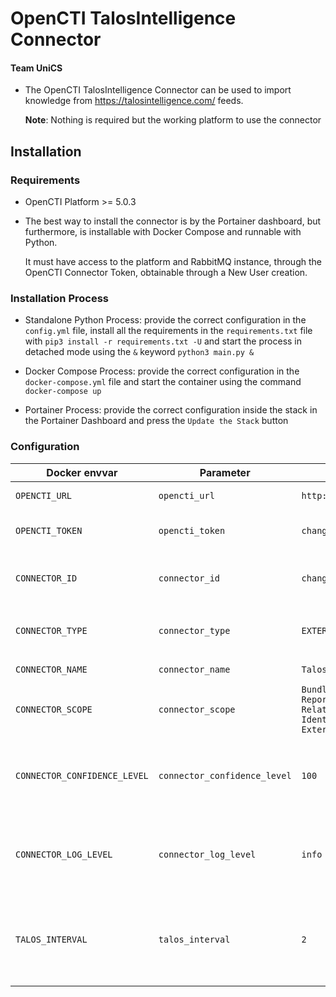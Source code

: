 # OpenCTI TalosIntelligence Connector
#### Team UniCS

* The OpenCTI TalosIntelligence Connector can be used to import knowledge from https://talosintelligence.com/ feeds. 

  **Note**: Nothing is required but the working platform to use the connector

## Installation

### Requirements

- OpenCTI Platform >= 5.0.3

- The best way to install the connector is by the Portainer dashboard, but furthermore, is installable with Docker Compose and runnable with Python. 

  It must have access to the platform and RabbitMQ instance, through the OpenCTI Connector Token, obtainable through a New User creation. 

### Installation Process

- Standalone Python Process: provide the correct configuration in the `config.yml` file, install all the requirements in the `requirements.txt` file with `pip3 install -r requirements.txt -U` and start the process in detached mode using the `&` keyword `python3 main.py &`

- Docker Compose Process: provide the correct configuration in the `docker-compose.yml` file and start the container using the command `docker-compose up` 

- Portainer Process: provide the correct configuration inside the stack in the Portainer Dashboard and press the `Update the Stack` button

  

### Configuration

| Docker envvar                | Parameter                    | Default                                                      | Description                                                  |
| ---------------------------- | ---------------------------- | ------------------------------------------------------------ | ------------------------------------------------------------ |
| `OPENCTI_URL`                | `opencti_url`                | `http://opencti:8080`                                        | The URL of the OpenCTI platform.                             |
| `OPENCTI_TOKEN`              | `opencti_token`              | `changeMe`                                                   | The user token provided in the OpenCTI platform.             |
| `CONNECTOR_ID`               | `connector_id`               | `changeMe`                                                   | A valid arbitrary `UUIDv4` that must be unique for this connector. |
| `CONNECTOR_TYPE`             | `connector_type`             | `EXTERNAL_IMPORT`                                            | Must be `EXTERNAL_IMPORT` (this is the connector type).      |
| `CONNECTOR_NAME`             | `connector_name`             | `TalosIntelligence`                                          | Option `TalosIntelligence`                                   |
| `CONNECTOR_SCOPE`            | `connector_scope`            | `Bundle, Malware, Report, Note, Relationship, Identity, ExternalReference` | Supported scope: Template Scope (MIME Type or Stix Object)   |
| `CONNECTOR_CONFIDENCE_LEVEL` | `connector_confidence_level` | `100`                                                        | The default confidence level for created sightings (a number between 0 and 100). |
| `CONNECTOR_LOG_LEVEL`        | `connector_log_level`        | `info`                                                       | The log level for this connector, could be `debug`, `info`, `warn` or `error` (less verbose). |
| `TALOS_INTERVAL`             | `talos_interval`             | `2`                                                          | Must be strictly greater than 1, indicates the frequency of update in days (default value is 2 days). |




